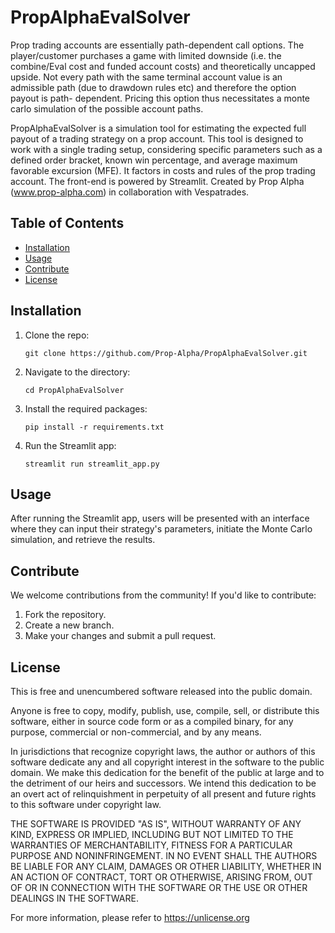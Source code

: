 # PropAlphaEvalSolver

Prop trading accounts are essentially path-dependent call options. The player/customer
purchases a game with limited downside (i.e. the combine/Eval cost and funded account costs)
and theoretically uncapped upside. Not every path with the same terminal account value
is an admissible path (due to drawdown rules etc) and therefore the option payout is path-
dependent. Pricing this option thus necessitates a monte carlo simulation of the possible
account paths.

PropAlphaEvalSolver is a simulation tool for estimating the expected full payout 
of a trading strategy on a prop account. This tool is designed to work with 
a single trading setup, considering specific parameters such as a defined order 
bracket, known win percentage, and average maximum favorable excursion (MFE). It 
factors in costs and rules of the prop trading account. The front-end is powered 
by Streamlit. Created by Prop Alpha (www.prop-alpha.com) in collaboration with Vespatrades.

## Table of Contents

- [Installation](#installation)
- [Usage](#usage)
- [Contribute](#contribute)
- [License](#license)

## Installation

1. Clone the repo:
   ```
   git clone https://github.com/Prop-Alpha/PropAlphaEvalSolver.git
   ```

2. Navigate to the directory:
   ```
   cd PropAlphaEvalSolver
   ```

3. Install the required packages:
   ```
   pip install -r requirements.txt
   ```

4. Run the Streamlit app:
   ```
   streamlit run streamlit_app.py
   ```

## Usage

After running the Streamlit app, users will be presented with an interface
where they can input their strategy's parameters, initiate the Monte Carlo
simulation, and retrieve the results.


## Contribute

We welcome contributions from the community! If you'd like to contribute:

1. Fork the repository.
2. Create a new branch.
3. Make your changes and submit a pull request.

## License

This is free and unencumbered software released into the public domain.

Anyone is free to copy, modify, publish, use, compile, sell, or
distribute this software, either in source code form or as a compiled
binary, for any purpose, commercial or non-commercial, and by any
means.

In jurisdictions that recognize copyright laws, the author or authors
of this software dedicate any and all copyright interest in the
software to the public domain. We make this dedication for the benefit
of the public at large and to the detriment of our heirs and
successors. We intend this dedication to be an overt act of
relinquishment in perpetuity of all present and future rights to this
software under copyright law.

THE SOFTWARE IS PROVIDED "AS IS", WITHOUT WARRANTY OF ANY KIND,
EXPRESS OR IMPLIED, INCLUDING BUT NOT LIMITED TO THE WARRANTIES OF
MERCHANTABILITY, FITNESS FOR A PARTICULAR PURPOSE AND NONINFRINGEMENT.
IN NO EVENT SHALL THE AUTHORS BE LIABLE FOR ANY CLAIM, DAMAGES OR
OTHER LIABILITY, WHETHER IN AN ACTION OF CONTRACT, TORT OR OTHERWISE,
ARISING FROM, OUT OF OR IN CONNECTION WITH THE SOFTWARE OR THE USE OR
OTHER DEALINGS IN THE SOFTWARE.

For more information, please refer to <https://unlicense.org>

